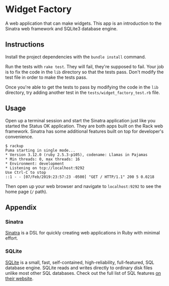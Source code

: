 # Widget Factory

A web application that can make widgets. This app is an introduction to the
Sinatra web framework and SQLite3 database engine.

## Instructions

Install the project dependencies with the `bundle install` command.

Run the tests with `rake test`. They will fail, they're supposed to fail.  Your job is to
fix the code in the `lib` directory so that the tests pass. Don't modify the test file in
order to make the tests pass.

Once you're able to get the tests to pass by modifying the code in the `lib` directory,
try adding another test in the `tests/widget_factory_test.rb` file.

## Usage

Open up a terminal session and start the Sinatra application just like you started the
Status OK application.  They are both apps built on the Rack web framework. Sinatra has
some additional features built on top for developer's convenience.

```
$ rackup
Puma starting in single mode...
* Version 3.12.0 (ruby 2.5.3-p105), codename: Llamas in Pajamas
* Min threads: 0, max threads: 16
* Environment: development
* Listening on tcp://localhost:9292
Use Ctrl-C to stop
::1 - - [07/Feb/2019:23:57:23 -0500] "GET / HTTP/1.1" 200 5 0.0218
```

Then open up your web browser and navigate to `localhost:9292` to see the home
page (`/` path).

## Appendix

### Sinatra

[Sinatra](http://sinatrarb.com/) is a DSL for quickly creating web applications
in Ruby with minimal effort.

### SQLite

[SQLite](https://www.sqlite.org/index.html) is a small, fast, self-contained,
high-reliability, full-featured, SQL database engine. SQLite reads and writes
directly to ordinary disk files unlike most other SQL databases. Check out the
full list of SQL features [on their website](https://www.sqlite.org/fullsql.html).
